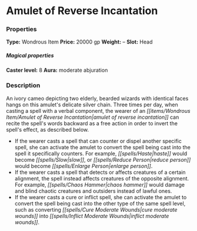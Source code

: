 ﻿---
Title: "Amulet of Reverse Incantation"
Type: "Wondrous Item"
Price: "20000 gp"
Weight: "–"
Slot: "Head"
Caster level: "8"
Aura: "moderate abjuration"
Description: |
  "An ivory cameo depicting two elderly, bearded wizards with identical faces hangs on this amulet's delicate silver chain. Three times per day, when casting a spell with a verbal component, the wearer of an _amulet of reverse incantation_ can recite the spell's words backward as a free action in order to invert the spell's effect, as described below.
  Alignment restrictions still apply for casters who can't cast spells with certain alignment descriptors."
Crafting cost: "10000 gp"
Sources: "['Daughters of Fury']"
---

# Amulet of Reverse Incantation

### Properties

**Type:** Wondrous Item **Price:** 20000 gp **Weight:** – **Slot:** Head

##### Magical properties

**Caster level:** 8 **Aura:** moderate abjuration

### Description

An ivory cameo depicting two elderly, bearded wizards with identical faces hangs on this amulet's delicate silver chain. Three times per day, when casting a spell with a verbal component, the wearer of an _[[items/Wondrous Item/Amulet of Reverse Incantation|amulet of reverse incantation]]_ can recite the spell's words backward as a free action in order to invert the spell's effect, as described below.

* If the wearer casts a spell that can counter or dispel another specific spell, she can activate the amulet to convert the spell being cast into the spell it specifically counters. For example, _[[spells/Haste|haste]]_ would become _[[spells/Slow|slow]]_, or _[[spells/Reduce Person|reduce person]]_ would become _[[spells/Enlarge Person|enlarge person]]_.
* If the wearer casts a spell that detects or affects creatures of a certain alignment, the spell instead affects creatures of the opposite alignment. For example, _[[spells/Chaos Hammer|chaos hammer]]_ would damage and blind chaotic creatures and outsiders instead of lawful ones.
* If the wearer casts a cure or inflict spell, she can activate the amulet to convert the spell being cast into the other type of the same spell level, such as converting _[[spells/Cure Moderate Wounds|cure moderate wounds]]_ into _[[spells/Inflict Moderate Wounds|inflict moderate wounds]]_.